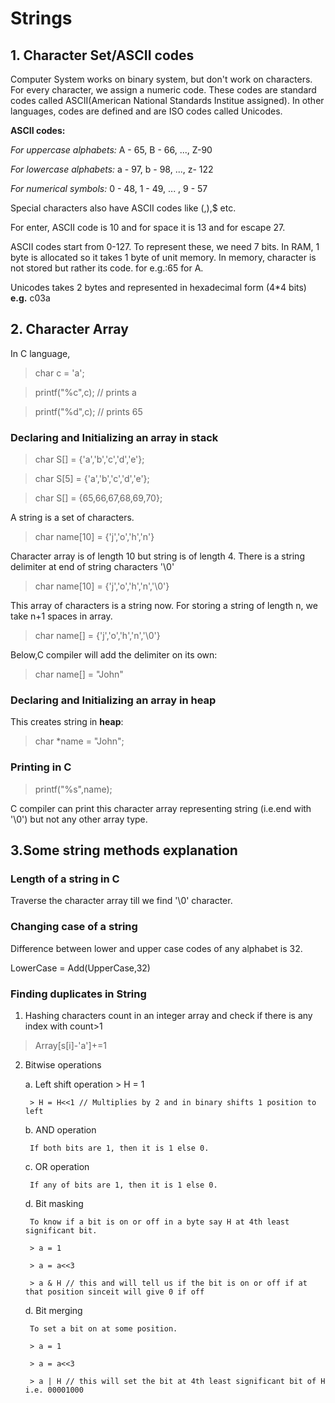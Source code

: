 # Strings

## 1. Character Set/ASCII codes
Computer System works on binary system, but don't work on characters. For every character, we assign a numeric code. 
These codes are standard codes called ASCII(American National Standards Institue assigned). In other languages, codes
are defined and are ISO codes called Unicodes. 

**ASCII codes:**

*For uppercase alphabets:* A - 65, B - 66, ..., Z-90

*For lowercase alphabets:* a - 97, b - 98, ..., z- 122

*For numerical symbols:* 0 - 48, 1 - 49, ... , 9 - 57

Special characters also have ASCII codes like (,),$ etc.

For enter, ASCII code is 10 and for space it is 13 and for escape 27.

ASCII codes start from 0-127. To represent these, we need 7 bits. In RAM, 1 byte is allocated so it takes 1 byte of unit memory. In memory, character is not stored but rather its code. for e.g.:65 for A.

Unicodes takes 2 bytes and represented in hexadecimal form (4*4 bits) **e.g.** c03a

## 2. Character Array

In C language,
>char c = 'a';

>printf("%c",c); // prints a

>printf("%d",c); // prints 65

### Declaring and Initializing an array in stack

>char S[] = {'a','b','c','d','e'};

>char S[5] = {'a','b','c','d','e'};

>char S[] = {65,66,67,68,69,70};

A string is a set of characters.
>char name[10] = {'j','o','h','n'}

Character array is of length 10 but string is of length 4. There is a string delimiter at end of string characters '\0'

>char name[10] = {'j','o','h','n','\0'}

This array of characters is a string now. For storing a string of length n, we take n+1 spaces in array.

>char name[] = {'j','o','h','n','\0'}

Below,C compiler will add the delimiter on its own:

> char name[] = "John"



### Declaring and Initializing an array in heap
This creates string in **heap**:

> char *name = "John";

### Printing in C
> printf("%s",name);

C compiler can print this character array representing string (i.e.end with '\0') but not any other array type.

## 3.Some string methods explanation
### Length of a string in C
Traverse the character array till we find '\0' character.

### Changing case of a string
Difference between lower and upper case codes of any alphabet is 32.

LowerCase = Add(UpperCase,32)

### Finding duplicates in String
1. Hashing characters count in an integer array and check if there is any index with count>1

> Array[s[i]-'a']+=1

2. Bitwise operations

    a. Left shift operation
        > H = 1

        > H = H<<1 // Multiplies by 2 and in binary shifts 1 position to left

    b. AND operation

        If both bits are 1, then it is 1 else 0.

    c. OR operation

        If any of bits are 1, then it is 1 else 0.

    d. Bit masking

        To know if a bit is on or off in a byte say H at 4th least significant bit.

        > a = 1

        > a = a<<3

        > a & H // this and will tell us if the bit is on or off if at that position sinceit will give 0 if off

    d. Bit merging

        To set a bit on at some position.

        > a = 1

        > a = a<<3

        > a | H // this will set the bit at 4th least significant bit of H i.e. 00001000
    
